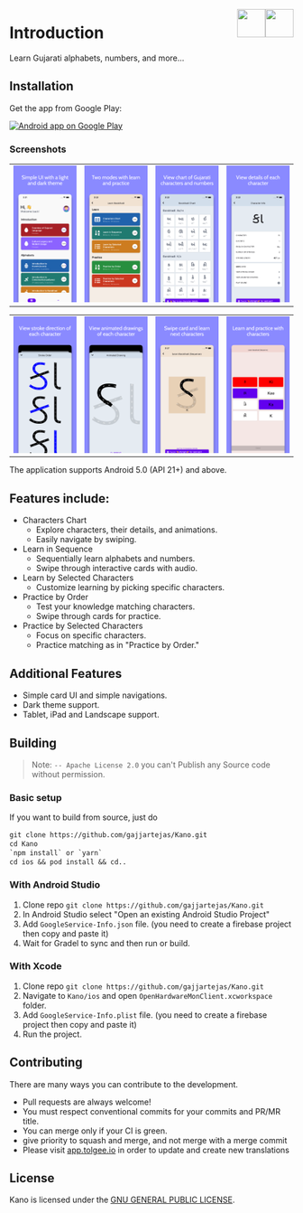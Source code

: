 [<img align="right" src="https://cdn.jsdelivr.net/npm/simple-icons@latest/icons/instagram.svg" width="50" height="50" />](http://www.instagram.com/gajjartejas)
[<img align="right" src="https://cdn.jsdelivr.net/npm/simple-icons@latest/icons/twitter.svg" width="50" height="50" />](http://www.twitter.com/gajjartejas)

# Introduction

Learn Gujarati alphabets, numbers, and more...

## Installation

Get the app from Google Play:

<a href="https://play.google.com/store/apps/details?id=com.tejasgajjar.kano">
  <img alt="Android app on Google Play" src="https://developer.android.com/images/brand/en_generic_rgb_wo_60.png" />
</a>

### Screenshots

|                                            |                                                 |                                             |                                              |
|:------------------------------------------:|:-----------------------------------------------:|:-------------------------------------------:|:--------------------------------------------:|
| ![Home](docs/images/v1.0/home.png) | ![Sub Items](docs/images/v1.0/learn-list.png) | ![Chart](docs/images/v1.0/char-chart.png) | ![Detail](docs/images/v1.0/char-info.png) |


|                                                        |                                                             |                                                              |                                                          |
|:------------------------------------------------------:|:-----------------------------------------------------------:|:------------------------------------------------------------:|:--------------------------------------------------------:|
| ![Stroke Direction](docs/images/v1.0/stroke-order.png) | ![Animated Stroke Order](docs/images/v1.0/animated-drawing.png) | ![Swipe Cards with audio](docs/images/v1.0/char-card.png) | ![Learn and Practice](docs/images/v1.0/practice.png) |

The application supports Android 5.0 (API 21+) and above.

## Features include:

- Characters Chart
   - Explore characters, their details, and animations.
   - Easily navigate by swiping.
- Learn in Sequence
   - Sequentially learn alphabets and numbers.
   - Swipe through interactive cards with audio.
- Learn by Selected Characters
   - Customize learning by picking specific characters.
- Practice by Order
   - Test your knowledge matching characters.
   - Swipe through cards for practice.
- Practice by Selected Characters
   - Focus on specific characters.
   - Practice matching as in "Practice by Order."

## Additional Features

- Simple card UI and simple navigations.
- Dark theme support.
- Tablet, iPad and Landscape support.

## Building

>  Note: `-- Apache License 2.0` you can't Publish any Source code without permission.

### Basic setup

If you want to build from source, just do

    git clone https://github.com/gajjartejas/Kano.git
    cd Kano
    `npm install` or `yarn`
    cd ios && pod install && cd..

### With Android Studio

1. Clone repo `git clone https://github.com/gajjartejas/Kano.git`
2. In Android Studio select "Open an existing Android Studio Project"
3. Add `GoogleService-Info.json` file. (you need to create a firebase project then copy and paste it)
4. Wait for Gradel to sync and then run or build.

### With Xcode

1. Clone repo `git clone https://github.com/gajjartejas/Kano.git`
2. Navigate to `Kano/ios` and open `OpenHardwareMonClient.xcworkspace` folder.
3. Add `GoogleService-Info.plist` file. (you need to create a firebase project then copy and paste it)
4. Run the project.

## Contributing

There are many ways you can contribute to the development.

- Pull requests are always welcome!
- You must respect conventional commits for your commits and PR/MR title.
- You can merge only if your CI is green.
- give priority to squash and merge, and not merge with a merge commit
- Please visit [app.tolgee.io](https://app.tolgee.io/projects/501/translations) in order to update and create new translations

## License

Kano is licensed under the [GNU GENERAL PUBLIC LICENSE](https://github.com/gajjartejas/Kano/blob/main/LICENSE).
